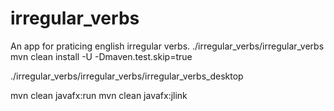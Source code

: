 # irregular_verbs
An app for praticing english irregular verbs.
./irregular_verbs/irregular_verbs
mvn clean install -U -Dmaven.test.skip=true

./irregular_verbs/irregular_verbs/irregular_verbs_desktop

mvn clean javafx:run
mvn clean javafx:jlink
